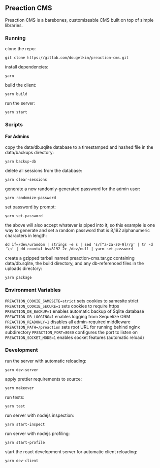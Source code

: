 ## Preaction CMS

Preaction CMS is a barebones, customizeable CMS built on top of simple libraries.

### Running

clone the repo:

`git clone https://gitlab.com/dougelkin/preaction-cms.git`

install dependencies:

`yarn`

build the client:

`yarn build`

run the server:

`yarn start`

### Scripts

#### For Admins

copy the data/db.sqlite database to a timestamped and hashed file in the data/backups directory:

`yarn backup-db`

delete all sessions from the database:

`yarn clear-sessions`

generate a new randomly-generated password for the admin user:

`yarn randomize-password`

set password by prompt:

`yarn set-password`

the above will also accept whatever is piped into it, so this example is one way to generate and set a random password that is 8,192 alphanumeric characters in length:

`dd if=/dev/urandom | strings -e s | sed 's/[^a-za-z0-9]//g' | tr -d '\n' | dd count=1 bs=8192 2> /dev/null | yarn set-password`

create a gzipped tarball named preaction-cms.tar.gz containing data/db.sqlite, the build directory, and any db-referenced files in the uploads directory:

`yarn package`

### Environment Variables

`PREACTION_COOKIE_SAMESITE=strict` sets cookies to samesite strict
`PREACTION_COOKIE_SECURE=1` sets cookies to require https
`PREACTION_DB_BACKUP=1` enables automatic backup of Sqlite database
`PREACTION_DB_LOGGING=1` enables logging from Sequelize ORM
`PREACTION_READONLY=1` disables all admin-required middleware
`PREACTION_PATH=/preaction` sets root URL for running behind nginx subdirectory
`PREACTION_PORT=8080` configures the port to listen on
`PREACTION_SOCKET_MODE=1` enables socket features (automatic reload)

### Development

run the server with automatic reloading:

`yarn dev-server`

apply prettier requirements to source:

`yarn makeover`

run tests:

`yarn test`

run server with nodejs inspection:

`yarn start-inspect`

run server with nodejs profiling:

`yarn start-profile`

start the react development server for automatic client reloading:

`yarn dev-client`
